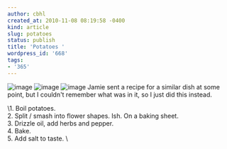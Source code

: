 ```yaml
---
author: cbhl
created_at: 2010-11-08 08:19:58 -0400
kind: article
slug: potatoes
status: publish
title: 'Potatoes '
wordpress_id: '668'
tags:
- '365'
---
```


![image](http://images.azuresky.ca/blog/wp-content/uploads/2010/11/wpid-IMG_20101106_202057.jpg)
![image](http://images.azuresky.ca/blog/wp-content/uploads/2010/11/wpid-IMG_20101106_202102.jpg)
![image](http://images.azuresky.ca/blog/wp-content/uploads/2010/11/wpid-IMG_20101106_213754.jpg)
Jamie sent a recipe for a similar dish at some point, but I couldn't
remember what was in it, so I just did this instead.

\1. Boil potatoes.\
 2. Split / smash into flower shapes. Ish. On a baking sheet. \
 3. Drizzle oil, add herbs and pepper.\
 4. Bake.\
 5. Add salt to taste. \

